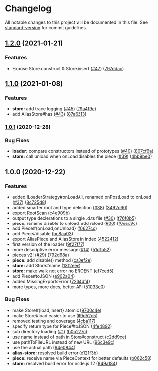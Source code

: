 # Changelog

All notable changes to this project will be documented in this file. See [standard-version](https://github.com/conventional-changelog/standard-version) for commit guidelines.

## [1.2.0](https://github.com/sapphire-project/pieces/compare/v1.1.0...v1.2.0) (2021-01-21)

### Features

-   Expose Store.construct & Store.insert ([#47](https://github.com/sapphire-project/pieces/issues/47)) ([797ddac](https://github.com/sapphire-project/pieces/commit/797ddac348aff134c1af1d308357ba00d0edd6b3))

## [1.1.0](https://github.com/sapphire-project/pieces/compare/v1.0.1...v1.1.0) (2021-01-08)

### Features

-   **store:** add trace logging ([#45](https://github.com/sapphire-project/pieces/issues/45)) ([79a4f9e](https://github.com/sapphire-project/pieces/commit/79a4f9e66c610522931e66655f60e6bff7739e6a))
-   add AliasStore#has ([#43](https://github.com/sapphire-project/pieces/issues/43)) ([87a6213](https://github.com/sapphire-project/pieces/commit/87a6213f2bdea8226904534ee8d11479eafe8c94))

### [1.0.1](https://github.com/sapphire-project/pieces/compare/v1.0.0...v1.0.1) (2020-12-28)

### Bug Fixes

-   **loader:** compare constructors instead of prototypes ([#40](https://github.com/sapphire-project/pieces/issues/40)) ([807cf6a](https://github.com/sapphire-project/pieces/commit/807cf6aded9c089fcc15c5d8fa2206bdd68e91c2))
-   **store:** call unload when onLoad disables the piece ([#39](https://github.com/sapphire-project/pieces/issues/39)) ([4bb9be0](https://github.com/sapphire-project/pieces/commit/4bb9be0d45caf8604545a5d55eb80b5805972cc5))

## 1.0.0 (2020-12-22)

### Features

-   added ILoaderStrategy#onLoadAll, renamed onPostLoad to onLoad ([#37](https://github.com/sapphire-project/pieces/issues/37)) ([8c725d8](https://github.com/sapphire-project/pieces/commit/8c725d84f2592f27ff6da86d29e603128d5a1691))
-   added smarter root and type detection ([#38](https://github.com/sapphire-project/pieces/issues/38)) ([3492c60](https://github.com/sapphire-project/pieces/commit/3492c601f6e301cd175966a5769b3e68f8276847))
-   export RootScan ([c4e909b](https://github.com/sapphire-project/pieces/commit/c4e909b5955e828e3d721bc4cafb89ab16dbeb83))
-   output type declerations to a single .d.ts file ([#30](https://github.com/sapphire-project/pieces/issues/30)) ([f76f0b5](https://github.com/sapphire-project/pieces/commit/f76f0b5ca4e3e1d3480a8383e13c7ee52a6869e4))
-   **piece:** rename disable to unload, add reload ([#36](https://github.com/sapphire-project/pieces/issues/36)) ([f0eec9c](https://github.com/sapphire-project/pieces/commit/f0eec9c0878d4f4c91b85a69f926b975bc2df96e))
-   add Piece#{onLoad,onUnload} ([f0627cc](https://github.com/sapphire-project/pieces/commit/f0627ccae333e7f59b9849a72d776025764aec80))
-   add Piece#disable ([bc8aa03](https://github.com/sapphire-project/pieces/commit/bc8aa031c2537af945e3b682a01444cdfe36c6f3))
-   export AliasPiece and AliasStore in index ([4522412](https://github.com/sapphire-project/pieces/commit/4522412f9081c837c5f0547ad3e0782cb6ea39e6))
-   first version of the loader ([9f27f77](https://github.com/sapphire-project/pieces/commit/9f27f77a430e58a1f210a6aa7a30a69070ff0cc7))
-   more descriptive error message ([#14](https://github.com/sapphire-project/pieces/issues/14)) ([51d1b52](https://github.com/sapphire-project/pieces/commit/51d1b5248dab37c3f10b0df3fd71074df800841e))
-   pieces v2! ([#29](https://github.com/sapphire-project/pieces/issues/29)) ([792d68a](https://github.com/sapphire-project/pieces/commit/792d68a0898206c66b1b0796e9c5f484ee0730b0))
-   **piece:** add disable() method ([ca0ef2e](https://github.com/sapphire-project/pieces/commit/ca0ef2e4cd7cc77406a692c5f99a5ee8f3d72446))
-   **store:** add Store#name ([13f2eee](https://github.com/sapphire-project/pieces/commit/13f2eee159b95b4fe15656a7a0f144d94b4203fc))
-   **store:** make walk not error no ENOENT ([ef7ced5](https://github.com/sapphire-project/pieces/commit/ef7ced53855701c043718d861f0071045b56e5a7))
-   add Piece#toJSON ([e902a04](https://github.com/sapphire-project/pieces/commit/e902a04bc77f96c2bfa3004da243c82b60b2ee4c))
-   added MissingExportsError ([7234df4](https://github.com/sapphire-project/pieces/commit/7234df49844f1c28edadb04ac5f45a29cb1fb3b1))
-   more types, more docs, better API ([51033e0](https://github.com/sapphire-project/pieces/commit/51033e02a51dbf0e8ca8f2df0e07312f320837b0))

### Bug Fixes

-   make Store#{load,insert} atomic ([9700c4e](https://github.com/sapphire-project/pieces/commit/9700c4edb6b862533388f1b2f17e2ff96f81e024))
-   make Store#load easier to use ([69d52c5](https://github.com/sapphire-project/pieces/commit/69d52c59efdd3a4f2172b5b385b31c4e017df700))
-   removed testing and coverage ([4cba117](https://github.com/sapphire-project/pieces/commit/4cba11777b992c7c63eaa39fc6278cf97104b9d9))
-   specify return type for Piece#toJSON ([4fe4892](https://github.com/sapphire-project/pieces/commit/4fe4892603a57ca5ee78a7c1be650d19ff4be7e5))
-   sub directory loading ([#1](https://github.com/sapphire-project/pieces/issues/1)) ([b0b227c](https://github.com/sapphire-project/pieces/commit/b0b227c76220d39b6aa1110244d83889fdafb961))
-   use name instead of path in Store#construct ([c2dd9ce](https://github.com/sapphire-project/pieces/commit/c2dd9cede1afbfb57fdb59c0ad2b88433ec7e92e))
-   use pathToFileURL instead of new URL ([96c3e9c](https://github.com/sapphire-project/pieces/commit/96c3e9c57717c93edd9376e63e89ae222e65ff2a))
-   use the actual path ([94e0844](https://github.com/sapphire-project/pieces/commit/94e084475dcbcb6c9e57623b2756fdbdb42abe66))
-   **alias-store:** resolved build error ([e121f3b](https://github.com/sapphire-project/pieces/commit/e121f3bbcc7f76ac7bbc9db8522670042a6307fe))
-   **piece:** receive name via PieceContext for better defaults ([b062c58](https://github.com/sapphire-project/pieces/commit/b062c589f417142e325e39c7174d7d30bec70afd))
-   **store:** resolved build error for node.js 12 ([849a184](https://github.com/sapphire-project/pieces/commit/849a184e53abe44a227589f6b290e429caaec277))
